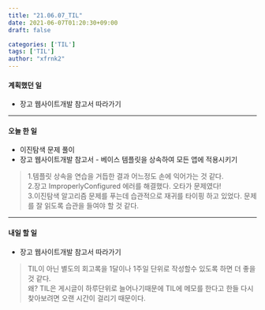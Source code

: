 ```yaml
---
title: "21.06.07_TIL"
date: 2021-06-07T01:20:30+09:00
draft: false

categories: ['TIL']
tags: ['TIL']
author: "xfrnk2"
---
```

#### 계획했던 일
+ 장고 웹사이트개발 참고서 따라가기
---
#### 오늘 한 일
+ 이진탐색 문제 풀이
+ 장고 웹사이트개발 참고서 - 베이스 템플릿을 상속하여 모든 앱에 적용시키기  
> 1.템플릿 상속을 연습을 거듭한 결과 어느정도 손에 익어가는 것 같다.  
> 2.장고 ImproperlyConfigured 에러를 해결했다. 오타가 문제였다!  
> 3.이진탐색 알고리즘 문제를 푸는데 습관적으로 재귀를 타이핑 하고 있었다. 문제를 잘 읽도록 습관을 들여야 할 것 같다.  
---   
#### 내일 할 일 
+ 장고 웹사이트개발 참고서 따라가기 
  
> TIL이 아닌 별도의 회고록을 1달이나 1주일 단위로 작성할수 있도록 하면 더 좋을 것 같다.  
> 왜? TIL은 게시글이 하루단위로 늘어나기때문에 TIL에 메모를 한다고 한들 다시 찾아보려면 오랜 시간이 걸리기 때문이다.